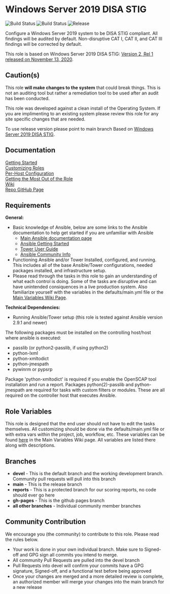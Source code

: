 Windows Server 2019 DISA STIG
=========
![Build Status](https://img.shields.io/github/workflow/status/ansible-lockdown/Windows-2019-STIG/CommunityToDevel?label=Devel%20Build%20Status&style=plastic)
![Build Status](https://img.shields.io/github/workflow/status/ansible-lockdown/Windows-2019-STIG/DevelToMain?label=Main%20Build%20Status&style=plastic)
![Release](https://img.shields.io/github/v/release/ansible-lockdown/Windows-2019-STIG?style=plastic)

Configure a Windows Server 2019 system to be DISA STIG compliant. All findings will be audited by default. Non-disruptive CAT I, CAT II, and CAT III findings will be corrected by default.

This role is based on Windows Server 2019 DISA STIG: [Version 2, Rel 1 released on November 13, 2020](https://dl.dod.cyber.mil/wp-content/uploads/stigs/zip/U_MS_Windows_Server_2019_V2R1_STIG.zip).

Caution(s)
-------
This role **will make changes to the system** that could break things. This is not an auditing tool but rather a remediation tool to be used after an audit has been conducted.

This role was developed against a clean install of the Operating System. If you are implimenting to an existing system please review this role for any site specific changes that are needed.

To use release version please point to main branch
Based on [Windows Server 2019 DISA STIG](https://dl.dod.cyber.mil/wp-content/uploads/stigs/zip/U_MS_Windows_Server_2019_V2R1_STIG.zip).

Documentation
-------------
[Getting Started](https://www.lockdownenterprise.com/docs/getting-started-with-lockdown)<br>
[Customizing Roles](https://www.lockdownenterprise.com/docs/customizing-lockdown-enterprise)<br>
[Per-Host Configuration](https://www.lockdownenterprise.com/docs/per-host-lockdown-enterprise-configuration)<br>
[Getting the Most Out of the Role](https://www.lockdownenterprise.com/docs/get-the-most-out-of-lockdown-enterprise)<br>
[Wiki](https://github.com/ansible-lockdown/Windows-2019-STIG/wiki)<br>
[Repo GitHub Page](https://ansible-lockdown.github.io/Windows-2019-STIG/)<br>

Requirements
------------
**General:**
- Basic knowledge of Ansible, below are some links to the Ansible documentation to help get started if you are unfamiliar with Ansible
  - [Main Ansible documentation page](https://docs.ansible.com)
  - [Ansible Getting Started](https://docs.ansible.com/ansible/latest/user_guide/intro_getting_started.html)
  - [Tower User Guide](https://docs.ansible.com/ansible-tower/latest/html/userguide/index.html)
  - [Ansible Community Info](https://docs.ansible.com/ansible/latest/community/index.html)
- Functioning Ansible and/or Tower Installed, configured, and running. This includes all of the base Ansible/Tower configurations, needed packages installed, and infrastructure setup. 
- Please read through the tasks in this role to gain an understanding of what each control is doing. Some of the tasks are disruptive and can have unintended consiquences in a live production system. Also familiarize yourself with the variables in the defaults/main.yml file or the [Main Variables Wiki Page](https://github.com/ansible-lockdown/Windows-2019-STIG/wiki/Main-Variables).

**Technical Dependencies:**
- Running Ansible/Tower setup (this role is tested against Ansible version 2.9.1 and newer)

The following packages must be installed on the controlling host/host where ansible is executed:

- passlib (or python2-passlib, if using python2)
- python-lxml
- python-xmltodict
- python-jmespath
- pywinrm or pypsrp

Package 'python-xmltodict' is required if you enable the OpenSCAP tool installation and run a report. Packages python(2)-passlib and python-jmespath are required for tasks with custom filters or modules. These are all required on the controller host that executes Ansible.

Role Variables
--------------
This role is designed that the end user should not have to edit the tasks themselves. All customizing should be done via the defaults/main.yml file or with extra vars within the project, job, workflow, etc. These variables can be found [here](https://github.com/ansible-lockdown/Windows-2019-STIG/wiki/Main-Variables) in the Main Variables Wiki page. All variables are listed there along with descriptions.

Branches
--------
- **devel** - This is the default branch and the working development branch. Community pull requests will pull into this branch
- **main** - This is the release branch
- **reports** - This is a protected branch for our scoring reports, no code should ever go here
- **gh-pages** - This is the github pages branch
- **all other branches** - Individual community member branches

Community Contribution
----------------------

We encourage you (the community) to contribute to this role. Please read the rules below.

- Your work is done in your own individual branch. Make sure to Signed-off and GPG sign all commits you intend to merge.
- All community Pull Requests are pulled into the devel branch
- Pull Requests into devel will confirm your commits have a GPG signature, Signed-off, and a functional test before being approved
- Once your changes are merged and a more detailed review is complete, an authorized member will merge your changes into the main branch for a new release

